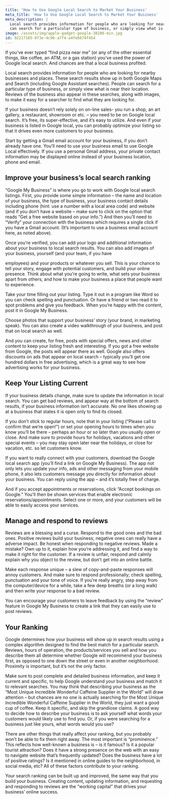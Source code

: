 ```yaml
---
title: 'How to Use Google Local Search to Market Your Business'
meta_title: 'How to Use Google Local Search to Market Your Business'
meta_description: |
  Local search provides information for people who are looking for nearby businesses and places. People
  can search for a particular type of business, or simply view what is near their location.
image: /assets/img/apple-gadget-google-38286-min.jpg
id: 92217105-9f3e-4c96-a7f4-a4fe6674f454
---
```

If you’ve ever typed “find pizza near me” (or any of the other essential things, like coffee, an ATM, or a
gas station) you’ve used the power of Google local search. And chances are that a local business
profited.

Local search provides information for people who are looking for nearby businesses and places. These
search results show up in both Google Maps and Search (including Google Assistant searches). People
can search for a particular type of business, or simply view what is near their location. Reviews of the
business also appear in these searches, along with images, to make it easy for a searcher to find what
they are looking for.

If your business doesn’t rely solely on on-line sales- you run a shop, an art gallery, a restaurant,
showroom or etc. – you need to be on Google local search. It’s free, its super-effective, and it’s easy to
utilize. And even if your business is listed in Google local, you can probably optimize your listing so that
it drives even more customers to your business.

Start by getting a Gmail email account for your business, if you don’t already have one. You’ll need to
use your business email to use Google Local effectively. If you use a personal Gmail address, your private
contact information may be displayed online instead of your business location, phone and email.

## Improve your business’s local search ranking

“Google My Business” is where you go to work with Google local search listings. First, you provide some
simple information – the name and location of your business, the type of business, your business
contact details including phone (hint: use a number with a local area code) and website (and if you don’t
have a website – make sure to click on the option that reads “Get a free website based on your info.”)
And then you’ll need to “Verify” your connection with the business which requires a single click if you
have a Gmail account. (It’s important to use a business email account here, as noted above).

Once you’re verified, you can add your logo and additional information about your business to local
search results. You can also add images of your business, yourself (and your team, if you have

employees) and your products or whatever you sell. This is your chance to tell your story, engage with
potential customers, and build your online presence. Think about what you’re going to write, what sets
your business apart from others, and how to make your business a place that people want to
experience.

Take your time filling out your listing. Type it out in a program like Word so you can check spelling and
punctuation. Or have a friend or two read it to spot problems and give you feedback. When you’re
happy with the content, post it in Google My Business.

Choose photos that support your business’ story (your brand, in marketing speak). You can also create a
video walkthrough of your business, and post that on local search as well.

And you can create, for free, posts with special offers, news and other content to keep your listing fresh
and interesting. If you got a free website from Google, the posts will appear there as well.
Google also offers discounts on ads that appear on local search – typically you’ll get one hundred dollars
in free advertising, which is a great way to see how advertising works for your business.

## Keep Your Listing Current

If your business details change, make sure to update the information in local search. You can get bad
reviews, and appear way at the bottom of search results, if your business information isn’t accurate. No
one likes showing up at a business that states it is open only to find its closed.

If you don’t stick to regular hours, note that in your listing (“Please call to confirm that we’re open!”) or
set your opening hours to times when you know you’ll be there – perhaps an hour or so later than you
usually open or close. And make sure to provide hours for holidays, vacations and other special events –
you may stay open later near the holidays, or close for vacation, etc. so let customers know.

If you want to really connect with your customers, download the Google local search app (you’ll find a
link on Google My Business). The app not only lets you update your info, ads and other messaging from
your mobile phone, it also lets customers message you directly for information about your business. You
can reply using the app – and it’s totally free of charge.

And if you accept appointments or reservations, click “Accept bookings on Google.” You’ll then be
shown services that enable electronic reservations/appointments. Select one or more, and your
customers will be able to easily access your services.

## Manage and respond to reviews

Reviews are a blessing and a curse. Respond to the good ones and the bad ones. Positive reviews build
your business; negative ones can really have a adverse impact. Be honest when responding to negative
reviews. Made a mistake? Own up to it, explain how you’re addressing it, and find a way to make it right
for the customer. If a review is unfair, respond and calmly explain why you object to the review, but
don’t get into an online battle.

Make each response unique – a slew of copy-and-paste responses will annoy customers. And make sure
to respond professionally; check spelling, punctuation and your tone of voice. If you’re really angry, step
away from the computer/device for a while, take a few deep breaths (or a long walk) and then write
your response to a bad review.

You can encourage your customers to leave feedback by using the “review” feature in Google My
Business to create a link that they can easily use to post reviews.

## Your Ranking

Google determines how your business will show up in search results using a complex algorithm designed
to find the best match for a particular search. Reviews, hours of operation, the products/services you
sell and how you describe them all determine whether Google will recommend your business first, as
opposed to one down the street or even in another neighborhood. Proximity is important, but it’s not
the only factor.

Make sure to post complete and detailed business information, and keep it current and specific, to help
Google understand your business and match it to relevant searches. You may think that describing your
business as the “Most Unique Incredible Wonderful Caffeine Supplier in the World” will draw attention –
but chances are no one is actually searching for the Most Unique Incredible Wonderful Caffeine Supplier
in the World, they just want a good cup of coffee. Keep it specific, and skip the grandiose claims. A good
way to decide how to describe your business is to ask yourself what words your customers would likely
use to find you. Or, if you were searching for a business just like yours, what words would you use?

There are other things that really affect your ranking, but you probably won’t be able to fix them right
away. The most important is “prominence.” This reflects how well-known a business is – is it famous? Is
it a popular tourist attraction? Does it have a strong presence on the web with an easy to navigate
website that’s frequently updated? Does the business have a lot of positive ratings? Is it mentioned in
online guides to the neighborhood, in social media, etc? All of these factors contribute to your ranking.

Your search ranking can be built up and improved, the same way that you build your business. Creating
content, updating information, and requesting and responding to reviews are the “working capital” that
drives your business’ online success.